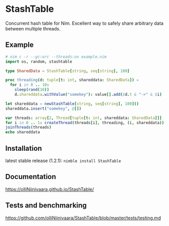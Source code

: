 # StashTable
Concurrent hash table for Nim. Excellent way to safely share arbitrary data between multiple threads.

## Example

```nim
# nim c -r --gc:orc --threads:on example.nim
import os, random, stashtable

type SharedData = StashTable[string, seq[string], 100]

proc threading(d: tuple[t: int, shareddata: SharedData]) =
  for i in 0 .. 10:
    sleep(rand(10))
    d.shareddata.withValue("somekey"): value[].add($d.t & "->" & $i)

let shareddata = newStashTable[string, seq[string], 100]()
shareddata.insert("somekey", @[])

var threads: array[2, Thread[tuple[t: int, shareddata: SharedData]]]
for i in 0 .. 1: createThread(threads[i], threading, (i, shareddata))
joinThreads(threads)
echo shareddata
```

## Installation

latest stable release (1.2.1):
`nimble install StashTable`

## Documentation
https://olliNiinivaara.github.io/StashTable/

## Tests and benchmarking

https://github.com/olliNiinivaara/StashTable/blob/master/tests/testing.md